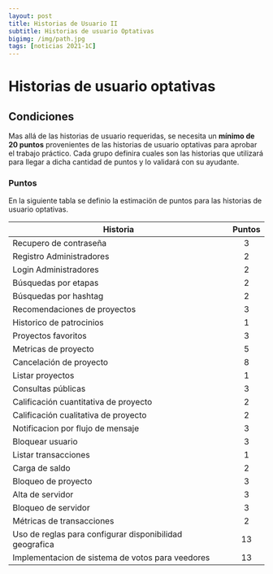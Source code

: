 ```yaml
---
layout: post
title: Historias de Usuario II
subtitle: Historias de usuario Optativas 
bigimg: /img/path.jpg
tags: [noticias 2021-1C]
---
```


# Historias de usuario optativas

## Condiciones

Mas allá de las historias de usuario requeridas, se necesita un **mínimo de 20 puntos** provenientes de las historias de usuario optativas para aprobar el trabajo práctico.
Cada grupo definira cuales son las historias que utilizará para llegar a dicha cantidad de puntos y lo validará con su ayudante.

### Puntos

En la siguiente tabla se definio la estimaciön de puntos para las historias de usuario optativas. 


| Historia   |      Puntos      |
|----------|:-------------:|
| Recupero de contraseña |  3 |
| Registro Administradores |  2 |
| Login Administradores |  2 |
| Búsquedas por etapas |  2 |
| Búsquedas por hashtag |  2 |
| Recomendaciones de proyectos |  3 |
| Historico de patrocinios |  1 |
| Proyectos favoritos |  3 |
| Metricas de proyecto |  5 |
| Cancelación de proyecto |  8 |
| Listar proyectos |  1 |
| Consultas públicas |  3 |
| Calificación cuantitativa de proyecto |  2 |
| Calificación cualitativa de proyecto |  2 |
| Notificacion por flujo de  mensaje |  3 |
| Bloquear usuario |  3 |
| Listar transacciones |  1 |
| Carga de saldo |  2 |
| Bloqueo de proyecto |  3 |
| Alta de servidor |  3 |
| Bloqueo de servidor |  3 |
| Métricas de transacciones |  2 |
| Uso de reglas para configurar disponibilidad geografica |  13 |
| Implementacion de sistema de votos para veedores |  13 |



